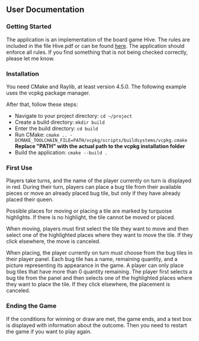 ## User Documentation

### Getting Started

The application is an implementation of the board game Hive. The rules are included in the file Hive.pdf or can be found [here](https://themindcafe.com.sg/wp-content/uploads/2018/04/Hive.pdf).
The application should enforce all rules. If you find something that is not being checked correctly, please let me know.

### Installation

You need CMake and Raylib, at least version 4.5.0.
The following example uses the vcpkg package manager.

After that, follow these steps:
- Navigate to your project directory: `cd ~/project`
- Create a build directory: `mkdir build`
- Enter the build directory: `cd build`
- Run CMake: `cmake .. -DCMAKE_TOOLCHAIN_FILE=PATH/vcpkg/scripts/buildsystems/vcpkg.cmake` **Replace "PATH" with the actual path to the vcpkg installation folder**
- Build the application: `cmake --build .`

### First Use

Players take turns, and the name of the player currently on turn is displayed in red.
During their turn, players can place a bug tile from their available pieces or move an already placed bug tile, but only if they have already placed their queen.

Possible places for moving or placing a tile are marked by turquoise highlights. If there is no highlight, the tile cannot be moved or placed.

When moving, players must first select the tile they want to move and then select one of the highlighted places where they want to move the tile. 
If they click elsewhere, the move is canceled.

When placing, the player currently on turn must choose from the bug tiles in their player panel. Each bug tile has a name, remaining quantity, and a picture representing its appearance in the game. A player can only place bug tiles that have more than 0 quantity remaining. The player first selects a bug tile from the panel and then selects one of the highlighted places where they want to place the tile. If they click elsewhere, the placement is canceled.

### Ending the Game

If the conditions for winning or draw are met, the game ends, and a text box is displayed with information about the outcome. Then you need to restart the game if you want to play again.